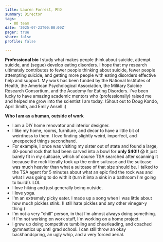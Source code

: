 ```yaml
---
title: Lauren Forrest, PhD
summary: Director
tags: 
  - UO team
date: '2025-07-23T00:00:00Z'
pager: true
share: false
profile: false

---
```


**Professional bio**
I study what makes people think about suicide, attempt suicide, and (segue) develop eating disorders. I hope that my research ultimately contributes to fewer people thinking about suicide, fewer people attempting suicide, and getting more people with eating disorders effective help and support. My work has been funded by the National Institutes of Health, the American Psychological Association, the Military Suicide Research Consortium, and the Academy for Eating Disorders. I've been lucky to have amazing academic mentors who (professionally) raised me and helped me grow into the scientist I am today. (Shout out to Doug Kondo, April Smith, and Emily Ansell :) 

**Who I am as a human, outside of work**
- I am a DIY home renovator and interior designer.
- I like my home, rooms, furniture, and decor to have a little bit of weirdness to them. I love finding slightly weird, imperfect, and unexpected things secondhand.
- For example, I once was visiting my sister out of state and found a large, 40-pound rock that had been carved into a bowl for **only $40!!** 😱 It just barely fit in my suitcase, which of course TSA searched after scanning it because the rock literally took up the entire suitcase and the suitcase was much heavier than what a suitcase of that size should be. I talked to the TSA agent for 5 minutes about what an epic find the rock was and what I was going to do with it (turn it into a sink in a bathroom I'm going to build!). LOL
- I love hiking and just generally being outside.
- I love yoga.
- I'm an extremely picky eater. I made up a song when I was little about how much pickles stink. (I still hate pickles and any other vinegar-y thing.)
- I'm not a very "chill" person, in that I'm almost always doing something. If I'm not working on work stuff, I'm working on a home project.
- I grew up doing competitive tumbling and cheerleading, and coached gymnastics up until grad school. I can still throw an okay backhandspring, an ugly whip, and a very forced aerial.